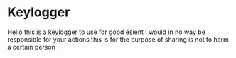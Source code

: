 # Keylogger
Hello this is a keylogger to use for good ésient I would in no way be responsible for your actions this is for the purpose of sharing is not to harm a certain person
